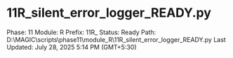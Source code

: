 # 11R_silent_error_logger_READY.py

Phase: 11
Module: R
Prefix: 11R_
Status: Ready
Path: D:\MAGIC\scripts\phase11\module_R\11R_silent_error_logger_READY.py
Last Updated: July 28, 2025 5:14 PM (GMT+5:30)